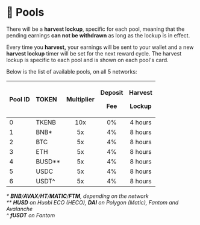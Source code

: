 # 🌾 Pools

There will be a **harvest lockup**, specific for each pool, meaning that the pending earnings **can not be withdrawn** as long as the lockup is in effect.

Every time you **harvest,** your earnings will be sent to your wallet and a new **harvest lockup** timer will be set for the next reward cycle. The harvest lockup is specific to each pool and is shown on each pool's card.

Below is the list of available pools, on all 5 networks:

<table>
  <thead>
    <tr>
      <th style="text-align:left">Pool ID</th>
      <th style="text-align:left">TOKEN</th>
      <th style="text-align:center">Multiplier</th>
      <th style="text-align:center">
        <p>Deposit</p>
        <p>Fee</p>
      </th>
      <th style="text-align:center">
        <p>Harvest</p>
        <p>Lockup</p>
      </th>
    </tr>
  </thead>
  <tbody>
    <tr>
      <td style="text-align:left">0</td>
      <td style="text-align:left">TKENB</td>
      <td style="text-align:center">10x</td>
      <td style="text-align:center">0%</td>
      <td style="text-align:center">4 hours</td>
    </tr>
    <tr>
      <td style="text-align:left">1</td>
      <td style="text-align:left">BNB*</td>
      <td style="text-align:center">5x</td>
      <td style="text-align:center">4%</td>
      <td style="text-align:center">8 hours</td>
    </tr>
    <tr>
      <td style="text-align:left">2</td>
      <td style="text-align:left">BTC</td>
      <td style="text-align:center">5x</td>
      <td style="text-align:center">4%</td>
      <td style="text-align:center">8 hours</td>
    </tr>
    <tr>
      <td style="text-align:left">3</td>
      <td style="text-align:left">ETH</td>
      <td style="text-align:center">5x</td>
      <td style="text-align:center">4%</td>
      <td style="text-align:center">8 hours</td>
    </tr>
    <tr>
      <td style="text-align:left">4</td>
      <td style="text-align:left">BUSD**</td>
      <td style="text-align:center">5x</td>
      <td style="text-align:center">4%</td>
      <td style="text-align:center">8 hours</td>
    </tr>
    <tr>
      <td style="text-align:left">5</td>
      <td style="text-align:left">USDC</td>
      <td style="text-align:center">5x</td>
      <td style="text-align:center">4%</td>
      <td style="text-align:center">8 hours</td>
    </tr>
    <tr>
      <td style="text-align:left">6</td>
      <td style="text-align:left">USDT^</td>
      <td style="text-align:center">5x</td>
      <td style="text-align:center">4%</td>
      <td style="text-align:center">8 hours</td>
    </tr>
  </tbody>
</table>

_\* **BNB**/**AVAX**/**HT**/**MATIC**/**FTM**, depending on the network  
\*\* **HUSD** on Huobi ECO \(HECO\), **DAI** on Polygon \(Matic\), Fantom and Avalanche  
^ **fUSDT** on Fantom_

